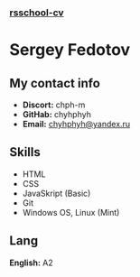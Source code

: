 ### [rsschool-cv](https://chyhphyh.github.io/rsschool-cv/cv)


# Sergey Fedotov


## My contact info
+ **Discort:** chph-m
+ **GitHab:** chyhphyh
+ **Email:** chyhphyh@yandex.ru


## Skills
+ HTML
+ CSS
+ JavaSkript (Basic)
+ Git
+ Windows OS, Linux (Mint)


## Lang
**English:** A2